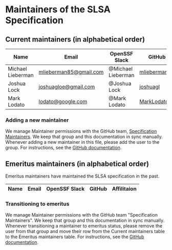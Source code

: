 # Maintainers of the SLSA Specification

## Current maintainers (in alphabetical order)

| Name | Email | OpenSSF Slack | GitHub | Affilitaion |
| --- | --- | --- | --- | --- |
| Michael Lieberman | mlieberman85@gmail.com | @Michael Lieberman | [mlieberman85](https://github.com/mlieberman85) | Kusari |
| Joshua Lock | joshuagloe@gmail.com | @Joshua Lock |  [joshuagl](https://github.com/joshuagl) | Verizon |
| Mark Lodato | lodato@google.com |  @Mark Lodato | [MarkLodato](https://github.com/MarkLodato) | Google |

### Adding a new maintainer

We manage Maintainer permissions with the GitHub team,
[Specification Maintainers](https://github.com/orgs/slsa-framework/teams/specification-maintainers).
We keep that group and this documentation in sync manually.
Whenever adding a new maintainer in this file, please add the user to the group.
For instructions, see the [GitHub documentation](https://docs.github.com/en/organizations/organizing-members-into-teams/adding-organization-members-to-a-team).

## Emeritus maintainers (in alphabetical order)

Emeritus maintainers have maintained the SLSA specification in the past.

| Name | Email | OpenSSF Slack | GitHub | Affilitaion |
| --- | --- | --- | --- | --- |

### Transitioning to emeritus

We manage Maintainer permissions with the GitHub team "Specification
Maintainers". We keep that group and this documentation in sync manually.
Whenever transitioning a maintainer to emeritus status, please remove the user
from that group and move their row from the Current maintainers table to the
Emeritus maintainers table. For instructions, see the [GitHub documentation](https://docs.github.com/en/organizations/organizing-members-into-teams/removing-organization-members-from-a-team).
